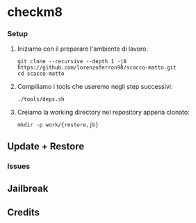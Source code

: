 # checkm8

### Setup
1. Iniziamo con il preparare l'ambiente di lavoro:
   ```shell
   git clone --recursive --depth 1 -j8 https://github.com/lorenzoferron98/scacco-matto.git
   cd scacco-matto
   ```
2. Compiliamo i tools che useremo negli step successivi:
   ```shell
   ./tools/deps.sh
   ```
3. Creiamo la working directory nel repository appena clonato:
   ```shell
   mkdir -p work/{restore,jb}
   ```

## Update + Restore

### Issues

## Jailbreak

## Credits

